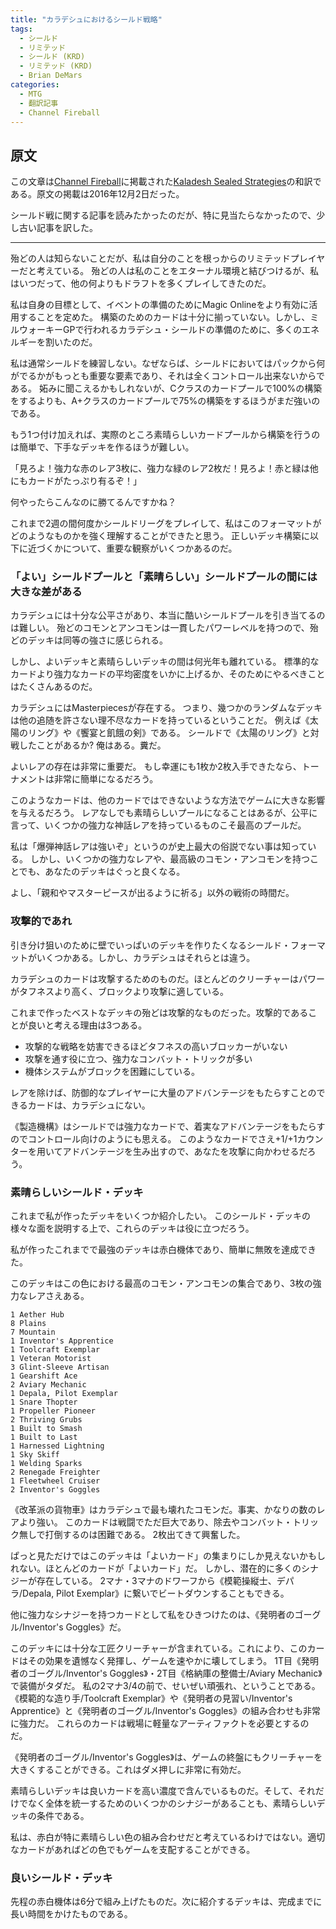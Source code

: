 ```yaml
---
title: "カラデシュにおけるシールド戦略"
tags:
  - シールド
  - リミテッド
  - シールド (KRD)
  - リミテッド (KRD)
  - Brian DeMars
categories:
  - MTG
  - 翻訳記事
  - Channel Fireball
---
```


## 原文

この文章は[Channel Fireball](http://www.channelfireball.com/)に掲載された[Kaladesh Sealed Strategies](http://www.channelfireball.com/articles/kaladesh-sealed-strategies/)の和訳である。原文の掲載は2016年12月2日だった。

シールド戦に関する記事を読みたかったのだが、特に見当たらなかったので、少し古い記事を訳した。

<!-- more -->

----

殆どの人は知らないことだが、私は自分のことを根っからのリミテッドプレイヤーだと考えている。
殆どの人は私のことをエターナル環境と結びつけるが、私はいつだって、他の何よりもドラフトを多くプレイしてきたのだ。

私は自身の目標として、イベントの準備のためにMagic Onlineをより有効に活用することを定めた。
構築のためのカードは十分に揃っていない。しかし、ミルウォーキーGPで行われるカラデシュ・シールドの準備のために、多くのエネルギーを割いたのだ。

私は通常シールドを練習しない。なぜならば、シールドにおいてはパックから何がでるかがもっとも重要な要素であり、それは全くコントロール出来ないからである。
妬みに聞こえるかもしれないが、Cクラスのカードプールで100%の構築をするよりも、A+クラスのカードプールで75%の構築をするほうがまだ強いのである。

もう1つ付け加えれば、実際のところ素晴らしいカードプールから構築を行うのは簡単で、下手なデッキを作るほうが難しい。

「見ろよ！強力な赤のレア3枚に、強力な緑のレア2枚だ！見ろよ！赤と緑は他にもカードがたっぷり有るぞ！」

何やったらこんなのに勝てるんですかね？

これまで2週の間何度かシールドリーグをプレイして、私はこのフォーマットがどのようなものかを強く理解することができたと思う。
正しいデッキ構築に以下に近づくかについて、重要な観察がいくつかあるのだ。

### 「よい」シールドプールと「素晴らしい」シールドプールの間には大きな差がある

カラデシュには十分な公平さがあり、本当に酷いシールドプールを引き当てるのは難しい。
殆どのコモンとアンコモンは一貫したパワーレベルを持つので、殆どのデッキは同等の強さに感じられる。

しかし、よいデッキと素晴らしいデッキの間は何光年も離れている。
標準的なカードより強力なカードの平均密度をいかに上げるか、そのためにやるべきことはたくさんあるのだ。

カラデシュにはMasterpiecesが存在する。
つまり、幾つかのランダムなデッキは他の追随を許さない理不尽なカードを持っているということだ。
例えば《太陽のリング》や《饗宴と飢餓の剣》である。
シールドで《太陽のリング》と対戦したことがあるか? 俺はある。糞だ。

よいレアの存在は非常に重要だ。
もし幸運にも1枚か2枚入手できたなら、トーナメントは非常に簡単になるだろう。

このようなカードは、他のカードではできないような方法でゲームに大きな影響を与えるだろう。
レアなしでも素晴らしいプールになることはあるが、公平に言って、いくつかの強力な神話レアを持っているものこそ最高のプールだ。


私は「爆弾神話レアは強いぞ」というのが史上最大の俗説でない事は知っている。
しかし、いくつかの強力なレアや、最高級のコモン・アンコモンを持つことでも、あなたのデッキはぐっと良くなる。

よし、「親和やマスターピースが出るように祈る」以外の戦術の時間だ。

### 攻撃的であれ

引き分け狙いのために壁でいっぱいのデッキを作りたくなるシールド・フォーマットがいくつかある。しかし、カラデシュはそれらとは違う。

カラデシュのカードは攻撃するためのものだ。ほとんどのクリーチャーはパワーがタフネスより高く、ブロックより攻撃に適している。

これまで作ったベストなデッキの殆どは攻撃的なものだった。攻撃的であることが良いと考える理由は3つある。

  * 攻撃的な戦略を妨害できるほどタフネスの高いブロッカーがいない
  * 攻撃を通す役に立つ、強力なコンバット・トリックが多い
  * 機体システムがブロックを困難にしている。

レアを除けば、防御的なプレイヤーに大量のアドバンテージをもたらすことのできるカードは、カラデシュにない。

《製造機構》はシールドでは強力なカードで、着実なアドバンテージをもたらすのでコントロール向けのようにも思える。
このようなカードでさえ+1/+1カウンターを用いてアドバンテージを生み出すので、あなたを攻撃に向かわせるだろう。

### 素晴らしいシールド・デッキ

これまで私が作ったデッキをいくつか紹介したい。
このシールド・デッキの様々な面を説明する上で、これらのデッキは役に立つだろう。

私が作ったこれまでで最強のデッキは赤白機体であり、簡単に無敗を達成できた。

このデッキはこの色における最高のコモン・アンコモンの集合であり、3枚の強力なレアさえある。

```mtg-deck
1 Aether Hub
8 Plains
7 Mountain
1 Inventor's Apprentice
1 Toolcraft Exemplar
1 Veteran Motorist
3 Glint-Sleeve Artisan
1 Gearshift Ace
2 Aviary Mechanic
1 Depala, Pilot Exemplar
1 Snare Thopter
1 Propeller Pioneer
2 Thriving Grubs
1 Built to Smash
1 Built to Last
1 Harnessed Lightning
1 Sky Skiff
1 Welding Sparks
2 Renegade Freighter
1 Fleetwheel Cruiser
2 Inventor's Goggles
```

《改革派の貨物車》はカラデシュで最も壊れたコモンだ。事実、かなりの数のレアより強い。
このカードは戦闘でただ巨大であり、除去やコンバット・トリック無しで打倒するのは困難である。
2枚出てきて興奮した。

ぱっと見ただけではこのデッキは「よいカード」の集まりにしか見えないかもしれない。ほとんどのカードが「よいカード」だ。
しかし、潜在的に多くのシナジーが存在している。
2マナ・3マナのドワーフから《模範操縦士、デパラ/Depala, Pilot Exemplar》に繋いでビートダウンすることもできる。

他に強力なシナジーを持つカードとして私をひきつけたのは、《発明者のゴーグル/Inventor's Goggles》だ。

このデッキには十分な工匠クリーチャーが含まれている。これにより、このカードはその効果を遺憾なく発揮し、ゲームを速やかに壊してしまう。
1T目《発明者のゴーグル/Inventor's Goggles》・2T目《格納庫の整備士/Aviary Mechanic》で装備がタダだ。
私の2マナ3/4の前で、せいぜい頑張れ、ということである。
《模範的な造り手/Toolcraft Exemplar》や《発明者の見習い/Inventor's Apprentice》と《発明者のゴーグル/Inventor's Goggles》の組み合わせも非常に強力だ。
これらのカードは戦場に軽量なアーティファクトを必要とするのだ。

《発明者のゴーグル/Inventor's Goggles》は、ゲームの終盤にもクリーチャーを大きくすることができる。これはダメ押しに非常に有効だ。

素晴らしいデッキは良いカードを高い濃度で含んでいるものだ。そして、それだけでなく全体を統一するためのいくつかのシナジーがあることも、素晴らしいデッキの条件である。

私は、赤白が特に素晴らしい色の組み合わせだと考えているわけではない。適切なカードがあればどの色でもゲームを支配することができる。

### 良いシールド・デッキ

先程の赤白機体は6分で組み上げたものだ。次に紹介するデッキは、完成までに長い時間をかけたものである。


